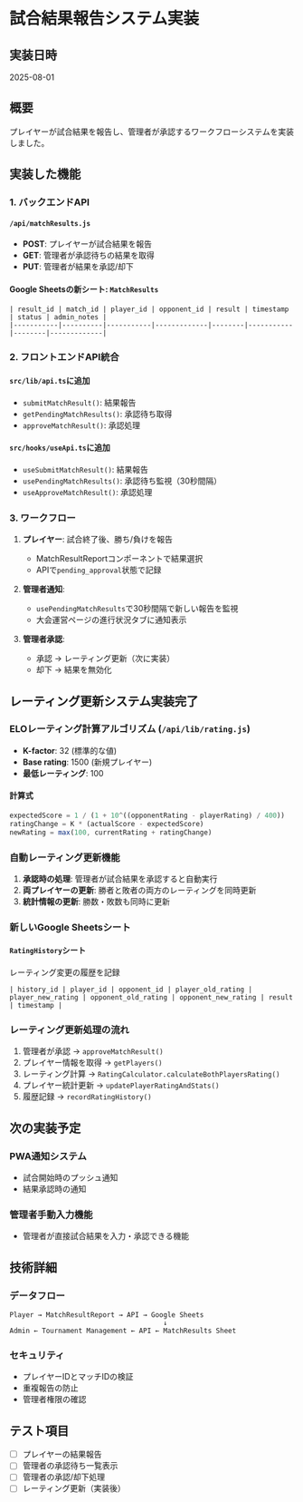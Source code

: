 # 試合結果報告システム実装

## 実装日時
2025-08-01

## 概要
プレイヤーが試合結果を報告し、管理者が承認するワークフローシステムを実装しました。

## 実装した機能

### 1. バックエンドAPI

#### `/api/matchResults.js`
- **POST**: プレイヤーが試合結果を報告
- **GET**: 管理者が承認待ちの結果を取得
- **PUT**: 管理者が結果を承認/却下

#### Google Sheetsの新シート: `MatchResults`
```
| result_id | match_id | player_id | opponent_id | result | timestamp | status | admin_notes |
|-----------|----------|-----------|-------------|--------|-----------|--------|-------------|
```

### 2. フロントエンドAPI統合

#### `src/lib/api.ts`に追加
- `submitMatchResult()`: 結果報告
- `getPendingMatchResults()`: 承認待ち取得
- `approveMatchResult()`: 承認処理

#### `src/hooks/useApi.ts`に追加
- `useSubmitMatchResult()`: 結果報告
- `usePendingMatchResults()`: 承認待ち監視（30秒間隔）
- `useApproveMatchResult()`: 承認処理

### 3. ワークフロー

1. **プレイヤー**: 試合終了後、勝ち/負けを報告
   - MatchResultReportコンポーネントで結果選択
   - APIで`pending_approval`状態で記録

2. **管理者通知**: 
   - `usePendingMatchResults`で30秒間隔で新しい報告を監視
   - 大会運営ページの進行状況タブに通知表示

3. **管理者承認**:
   - 承認 → レーティング更新（次に実装）
   - 却下 → 結果を無効化

## レーティング更新システム実装完了

### ELOレーティング計算アルゴリズム (`/api/lib/rating.js`)
- **K-factor**: 32 (標準的な値)
- **Base rating**: 1500 (新規プレイヤー)
- **最低レーティング**: 100

#### 計算式
```javascript
expectedScore = 1 / (1 + 10^((opponentRating - playerRating) / 400))
ratingChange = K * (actualScore - expectedScore)
newRating = max(100, currentRating + ratingChange)
```

### 自動レーティング更新機能
1. **承認時の処理**: 管理者が試合結果を承認すると自動実行
2. **両プレイヤーの更新**: 勝者と敗者の両方のレーティングを同時更新
3. **統計情報の更新**: 勝数・敗数も同時に更新

### 新しいGoogle Sheetsシート

#### `RatingHistory`シート
レーティング変更の履歴を記録
```
| history_id | player_id | opponent_id | player_old_rating | player_new_rating | opponent_old_rating | opponent_new_rating | result | timestamp |
```

### レーティング更新処理の流れ
1. 管理者が承認 → `approveMatchResult()`
2. プレイヤー情報を取得 → `getPlayers()`
3. レーティング計算 → `RatingCalculator.calculateBothPlayersRating()`
4. プレイヤー統計更新 → `updatePlayerRatingAndStats()`
5. 履歴記録 → `recordRatingHistory()`

## 次の実装予定

### PWA通知システム
- 試合開始時のプッシュ通知
- 結果承認時の通知

### 管理者手動入力機能
- 管理者が直接試合結果を入力・承認できる機能

## 技術詳細

### データフロー
```
Player → MatchResultReport → API → Google Sheets
                                      ↓
Admin ← Tournament Management ← API ← MatchResults Sheet
```

### セキュリティ
- プレイヤーIDとマッチIDの検証
- 重複報告の防止
- 管理者権限の確認

## テスト項目
- [ ] プレイヤーの結果報告
- [ ] 管理者の承認待ち一覧表示
- [ ] 管理者の承認/却下処理
- [ ] レーティング更新（実装後）